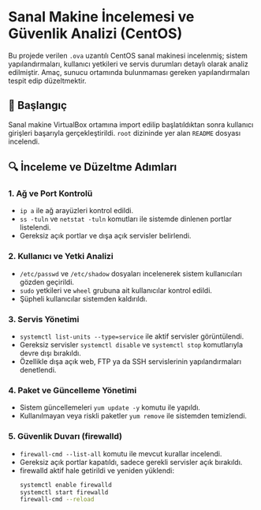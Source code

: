 # Sanal Makine İncelemesi ve Güvenlik Analizi (CentOS)

Bu projede verilen `.ova` uzantılı CentOS sanal makinesi incelenmiş; sistem yapılandırmaları, kullanıcı yetkileri ve servis durumları detaylı olarak analiz edilmiştir. Amaç, sunucu ortamında bulunmaması gereken yapılandırmaları tespit edip düzeltmektir.

## 🧩 Başlangıç

Sanal makine VirtualBox ortamına import edilip başlatıldıktan sonra kullanıcı girişleri başarıyla gerçekleştirildi. `root` dizininde yer alan `README` dosyası incelendi.

## 🔍 İnceleme ve Düzeltme Adımları

### 1. Ağ ve Port Kontrolü
- `ip a` ile ağ arayüzleri kontrol edildi.
- `ss -tuln` ve `netstat -tuln` komutları ile sistemde dinlenen portlar listelendi.
- Gereksiz açık portlar ve dışa açık servisler belirlendi.

### 2. Kullanıcı ve Yetki Analizi
- `/etc/passwd` ve `/etc/shadow` dosyaları incelenerek sistem kullanıcıları gözden geçirildi.
- `sudo` yetkileri ve `wheel` grubuna ait kullanıcılar kontrol edildi.
- Şüpheli kullanıcılar sistemden kaldırıldı.

### 3. Servis Yönetimi
- `systemctl list-units --type=service` ile aktif servisler görüntülendi.
- Gereksiz servisler `systemctl disable` ve `systemctl stop` komutlarıyla devre dışı bırakıldı.
- Özellikle dışa açık web, FTP ya da SSH servislerinin yapılandırmaları denetlendi.

### 4. Paket ve Güncelleme Yönetimi
- Sistem güncellemeleri `yum update -y` komutu ile yapıldı.
- Kullanılmayan veya riskli paketler `yum remove` ile sistemden temizlendi.

### 5. Güvenlik Duvarı (firewalld)
- `firewall-cmd --list-all` komutu ile mevcut kurallar incelendi.
- Gereksiz açık portlar kapatıldı, sadece gerekli servisler açık bırakıldı.
- firewalld aktif hale getirildi ve yeniden yüklendi:
  ```bash
  systemctl enable firewalld
  systemctl start firewalld
  firewall-cmd --reload
